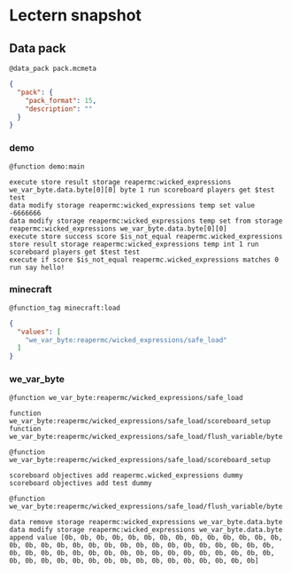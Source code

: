 # Lectern snapshot

## Data pack

`@data_pack pack.mcmeta`

```json
{
  "pack": {
    "pack_format": 15,
    "description": ""
  }
}
```

### demo

`@function demo:main`

```mcfunction
execute store result storage reapermc:wicked_expressions we_var_byte.data.byte[0][0] byte 1 run scoreboard players get $test test
data modify storage reapermc:wicked_expressions temp set value -6666666
data modify storage reapermc:wicked_expressions temp set from storage reapermc:wicked_expressions we_var_byte.data.byte[0][0]
execute store success score $is_not_equal reapermc.wicked_expressions store result storage reapermc:wicked_expressions temp int 1 run scoreboard players get $test test
execute if score $is_not_equal reapermc.wicked_expressions matches 0 run say hello!
```

### minecraft

`@function_tag minecraft:load`

```json
{
  "values": [
    "we_var_byte:reapermc/wicked_expressions/safe_load"
  ]
}
```

### we_var_byte

`@function we_var_byte:reapermc/wicked_expressions/safe_load`

```mcfunction
function we_var_byte:reapermc/wicked_expressions/safe_load/scoreboard_setup
function we_var_byte:reapermc/wicked_expressions/safe_load/flush_variable/byte
```

`@function we_var_byte:reapermc/wicked_expressions/safe_load/scoreboard_setup`

```mcfunction
scoreboard objectives add reapermc.wicked_expressions dummy
scoreboard objectives add test dummy
```

`@function we_var_byte:reapermc/wicked_expressions/safe_load/flush_variable/byte`

```mcfunction
data remove storage reapermc:wicked_expressions we_var_byte.data.byte
data modify storage reapermc:wicked_expressions we_var_byte.data.byte append value [0b, 0b, 0b, 0b, 0b, 0b, 0b, 0b, 0b, 0b, 0b, 0b, 0b, 0b, 0b, 0b, 0b, 0b, 0b, 0b, 0b, 0b, 0b, 0b, 0b, 0b, 0b, 0b, 0b, 0b, 0b, 0b, 0b, 0b, 0b, 0b, 0b, 0b, 0b, 0b, 0b, 0b, 0b, 0b, 0b, 0b, 0b, 0b, 0b, 0b, 0b, 0b, 0b, 0b, 0b, 0b, 0b, 0b, 0b, 0b, 0b, 0b, 0b, 0b]
```

